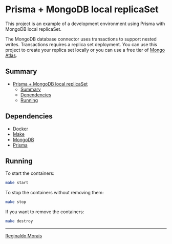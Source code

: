# Prisma + MongoDB local replicaSet

This project is an example of a development environment using Prisma with MongoDB local replicaSet.

The MongoDB database connector uses transactions to support nested writes. Transactions requires a replica set deployment. You can use this project to create your replica set locally or you can use a free tier of [Mongo Atlas](https://www.mongodb.com/cloud/atlas).

## Summary

- [Prisma + MongoDB local replicaSet](#prisma--mongodb-local-replicaset)
  - [Summary](#summary)
  - [Dependencies](#dependencies)
  - [Running](#running)

## Dependencies

- [Docker](https://www.docker.com/)
- [Make](https://www.gnu.org/software/make)
- [MongoDB](https://www.mongodb.com/)
- [Prisma](https://www.prisma.io/)

## Running

To start the containers:

```bash
make start
```

To stop the containers without removing them:

```bash
make stop
```

If you want to remove the containers:

```bash
make destroy
```

---

[Reginaldo Morais](mailto:reginaldo.cmorais@gmail.com)
